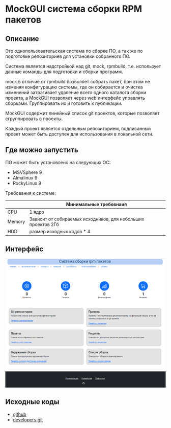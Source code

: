 # MockGUI система сборки RPM пакетов

## Описание

Это однопользовательская система по сборке ПО, а так же по подготовке репозиториев для установки собранного ПО.

Система является надстройкой над git, mock, rpmbuild, т.е. использует данные команды для подготовки и сборки программ.

mock в отличие от rpmbuild позволяет собрать пакет, при этом не изменяя конфигурацию системы, где он собирается и очистка изменений затрагивает удаление всего одного каталога сборки проекта, а MockGUI позволяет через web интерфейс управлять сборками. Группировать их и готовить к публикации.

MockGUI содержит линейный список git проектов, которые позволяет сгруппировать в проекты.

Каждый проект является отдельным репозиторием, подписанный проект может быть доступен для использования в локальной сети.


## Где можно запустить

ПО может быть установлено на следующих ОС:

* MSVSphere 9
* Almalinux 9
* RockyLinux 9

Требования к системе:

|        |          Минимальные требовнаия                              |
|--------|--------------------------------------------------------------|
| CPU    | 1 ядро                                                       |
| Memory | Зависит от собираемых исходников, для небольших проектов 2Гб |
| HDD    | размер исходных кодов * 4                                    |


## Интерфейс

![Главный экран MockGUI](img/mockgui_mainscreen.png)

## Исходные коды

* [github](https://github.com/bayrepo/mock-gui)
* [developers git](https://dev.brepo.ru/brepo/mock-gui)
  

